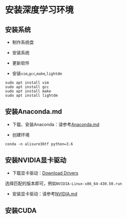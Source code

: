 # 安装深度学习环境


## 安装系统

* 制作系统盘

* 安装系统

* 更新软件

* 安装`vim`,`gcc`,`make`,`lightdm`

```
sudo apt install vim
sudo apt install gcc
sudo apt install make
sudo apt install lightdm
```


## 安装Anaconda.md

* 下载、安装Anaconda：请参考[Anaconda.md](https://github.com/alisure-ml/Installation/blob/master/Anaconda.md)

* 创建环境

```
conda -n alisure36tf python=3.6
```


## 安装NVIDIA显卡驱动

* 下载显卡驱动：[Download Drivers](https://www.nvidia.com/Download/index.aspx)

选择匹配的版本即可，例如`NVIDIA-Linux-x86_64-430.50.run`

* 安装显卡驱动：请参考[NVIDIA.md](https://github.com/alisure-ml/Installation/blob/master/NVIDIA.md)



## 安装CUDA



